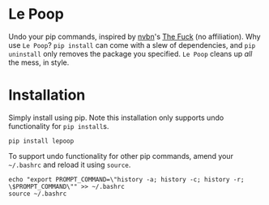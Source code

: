 # Le Poop
Undo your pip commands, inspired by [nvbn](http://github.com/nvbn/)'s [The Fuck](github.com/nvbn/thefuck) (no affiliation). Why use `Le Poop`? `pip install` can come with a slew of dependencies, and `pip uninstall` only removes the package you specified. `Le Poop` cleans up *all* the mess, in style.

# Installation

Simply install using pip. Note this installation only supports undo functionality for `pip install`s.

```
pip install lepoop
```

To support undo functionality for other pip commands, amend your `~/.bashrc` and reload it using `source`.

```
echo "export PROMPT_COMMAND=\"history -a; history -c; history -r; \$PROMPT_COMMAND\"" >> ~/.bashrc
source ~/.bashrc
```